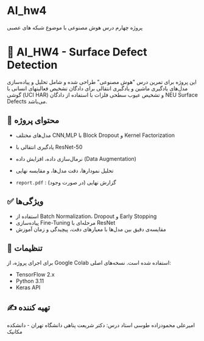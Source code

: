 # AI_hw4
پروژه چهارم درس هوش مصنوعی با موضوع شبکه های عصبی
# 🧠 AI_HW4 - Surface Defect Detection

این پروژه برای تمرین درس "هوش مصنوعی" طراحی شده و شامل تحلیل و پیاده‌سازی مدل‌های یادگیری ماشین و یادگیری انتقالی برای دادگان تشخیص فعالیتهای انسانی با گوشی (UCI HAR) و تشخیص عیوب سطحی فلزات با استفاده از دادگان NEU Surface Defects می‌باشد.

## 📂 محتوای پروژه
- مدل‌های مختلف CNN,MLP  با Block Dropout و Kernel Factorization
- یادگیری انتقالی با ResNet-50
- نرمال‌سازی داده، افزایش داده (Data Augmentation)
- تحلیل نمودارها، دقت مدل‌ها، و مقایسه نهایی

- `report.pdf` : گزارش نهایی (در صورت وجود)

## ✅ ویژگی‌ها
- استفاده از Batch Normalization، Dropout و Early Stopping
- پیاده‌سازی Fine-Tuning مرحله‌ای با ResNet
- مقایسه‌ی دقیق بین مدل‌ها با معیارهای دقت، پیچیدگی و زمان آموزش

## 📌 تنظیمات
برای اجرای پروژه، از Google Colab استفاده شده است. نسخه‌های اصلی:
- TensorFlow 2.x
- Python 3.11
- Keras API

## ✍️ تهیه کننده
امیرعلی محمودزاده طوسی
استاد درس: دکتر شریعت پناهی
دانشگاه تهران - دانشکده مکانیک
